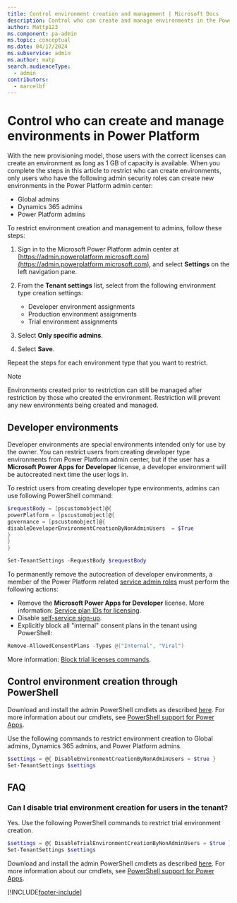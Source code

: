 ```yaml
---
title: Control environment creation and management | Microsoft Docs
description: Control who can create and manage environments in the Power Platform admin center.
author: Mattp123
ms.component: pa-admin
ms.topic: conceptual
ms.date: 04/17/2024
ms.subservice: admin
ms.author: matp
search.audienceType: 
  - admin
contributors:
  - marcelbf
---
```

# Control who can create and manage environments in Power Platform

With the new provisioning model, those users with the correct licenses can create an environment as long as 1 GB of capacity is available. When you complete the steps in this article to restrict who can create environments, only users who have the following admin security roles can create new environments in the Power Platform admin center:

- Global admins
- Dynamics 365 admins
- Power Platform admins

To restrict environment creation and management to admins, follow these steps:

1. Sign in to the Microsoft Power Platform admin center at [https://admin.powerplatform.microsoft.com](https://admin.powerplatform.microsoft.com), and select **Settings** on the left navigation pane.
1. From the **Tenant settings** list, select from the following environment type creation settings:

   - Developer environment assignments
   - Production environment assignments
   - Trial environment assignments

1. Select **Only specific admins**.
1. Select **Save**.

Repeat the steps for each environment type that you want to restrict.

> [!NOTE]
> Environments created prior to restriction can still be managed after restriction by those who created the environment. Restriction will prevent any new environments being created and managed. 

## Developer environments

Developer environments are special environments intended only for use by the owner. You can restrict users from creating developer type environments from Power Platform admin center, but if the user has a **Microsoft Power Apps for Developer** license, a developer environment will be autocreated next time the user logs in.

To restrict users from creating developer type environments, admins can use following PowerShell command:

```powershell
$requestBody = [pscustomobject]@{
powerPlatform = [pscustomobject]@{
governance = [pscustomobject]@{
disableDeveloperEnvironmentCreationByNonAdminUsers  = $True
}
}
}

Set-TenantSettings -RequestBody $requestBody
```

To permanently remove the autocreation of developer environments, a member of the Power Platform related [service admin roles](/power-platform/admin/use-service-admin-role-manage-tenant) must perform the following actions:

- Remove the **Microsoft Power Apps for Developer** license. More information: [Service plan IDs for licensing](/azure/active-directory/enterprise-users/licensing-service-plan-reference).
- Disable [self-service sign-up](/azure/active-directory/enterprise-users/directory-self-service-signup).
- Explicitly block all "internal" consent plans in the tenant using PowerShell:
```powershell
Remove-AllowedConsentPlans -Types @("Internal", "Viral")
```
More information: [Block trial licenses commands](/power-platform/admin/powerapps-powershell#block-trial-licenses-commands).

## Control environment creation through PowerShell

Download and install the admin PowerShell cmdlets as described [here](https://www.powershellgallery.com/packages/Microsoft.PowerApps.Administration.PowerShell/2.0.1). For more information about our cmdlets, see [PowerShell support for Power Apps](powerapps-powershell.md).

Use the following commands to restrict environment creation to Global admins, Dynamics 365 admins, and Power Platform admins. 

```powershell
$settings = @{ DisableEnvironmentCreationByNonAdminUsers = $true }
Set-TenantSettings $settings
```

## FAQ

### Can I disable trial environment creation for users in the tenant?
Yes. Use the following PowerShell commands to restrict trial environment creation.

```powershell
$settings = @{ DisableTrialEnvironmentCreationByNonAdminUsers = $true }
Set-TenantSettings $settings
```

Download and install the admin PowerShell cmdlets as described [here](https://www.powershellgallery.com/packages/Microsoft.PowerApps.Administration.PowerShell/2.0.1). For more information about our cmdlets, see [PowerShell support for Power Apps](powerapps-powershell.md).


[!INCLUDE[footer-include](../includes/footer-banner.md)]
